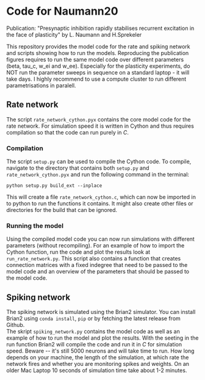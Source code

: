 # Code for Naumann20
Publication: "Presynaptic inhibition rapidly stabilises recurrent excitation in the face of plasticity" by L. Naumann and H.Sprekeler

This repository provides the model code for the rate and spiking network and scripts showing how to run the models. Reproducing the publication figures requires to run the same model code over different parameters (beta, tau_c, w_ei and w_ee). Especially for the plasticity experiments, do NOT run the parameter sweeps in sequence on a standard laptop - it will take days. I highly recommend to use a compute cluster to run different parametrisations in paralell. 


## Rate network
The script `rate_network_cython.pyx` contains the core model code for the rate network. For simulation speed it is written in Cython and thus requires compilation so that the code can run purely in *C*.

### Compilation
The script `setup.py` can be used to compile the Cython code. To compile, navigate to the directory that contains both `setup.py` and `rate_network_cython.pyx` and run the following command in the terminal:  
  
`python setup.py build_ext --inplace`  
  
This will create a file `rate_network_cython.c`, which can now be imported in to python to run the functions it contains. It might also create other files or directories for the build that can be ignored.

### Running the model
Using the compiled model code you can now run simulations with different parameters (without recompiling). For an example of how to import the Cython function, run the code and plot the results look at `run_rate_network.py`. This script also contains a function that creates connection matrices with a fixed indegree that need to be passed to the model code and an overview of the parameters that should be passed to the model code.


## Spiking network


The spiking network is simulated using the Brian2 simulator. You can install Brian2 using `conda install`, `pip` or by fetching the latest release from Github.  
The skript `spiking_network.py` contains the model code as well as an example of how to run the model and plot the results. With the seeting in the run function Brian2 will compile the code and run it in *C* for simulation speed. Beware -- it's still 5000 neurons and will take time to run. How long depends on your machine, the length of the simulation, at which rate the network fires and whether you are monitoring spikes and weights. On an older Mac Laptop 10 seconds of simulation time take about 1-2 minutes.
